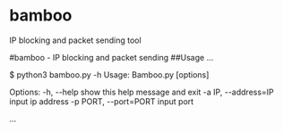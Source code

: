# bamboo
IP blocking and packet sending tool



#bamboo - IP blocking and packet sending 
##Usage
...

$ python3 bamboo.py -h
Usage: Bamboo.py [options]

Options:
  -h, --help            show this help message and exit
  -a IP, --address=IP   input ip address
  -p PORT, --port=PORT  input port
  
...
